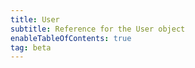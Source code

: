 ```yaml
---
title: User
subtitle: Reference for the User object
enableTableOfContents: true
tag: beta
---
```


<SdkUser sdkName="Next.js" />
